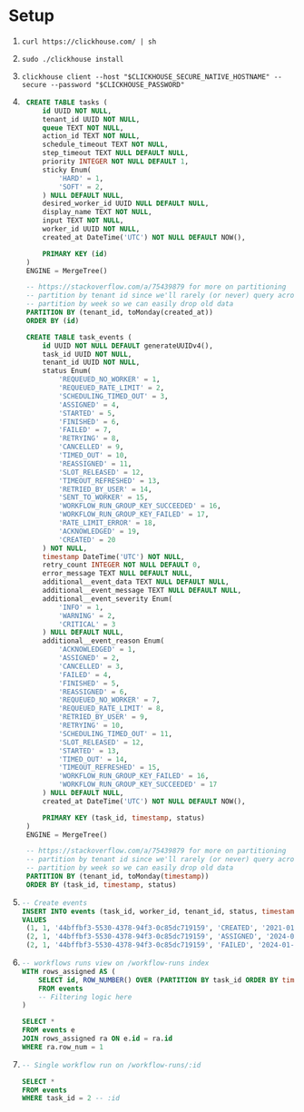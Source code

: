 # Setup

1. `curl https://clickhouse.com/ | sh`
2. `sudo ./clickhouse install`
3. `clickhouse client --host "$CLICKHOUSE_SECURE_NATIVE_HOSTNAME" --secure --password "$CLICKHOUSE_PASSWORD"`

4. ```sql
    CREATE TABLE tasks (
        id UUID NOT NULL,
        tenant_id UUID NOT NULL,
        queue TEXT NOT NULL,
        action_id TEXT NOT NULL,
        schedule_timeout TEXT NOT NULL,
        step_timeout TEXT NULL DEFAULT NULL,
        priority INTEGER NOT NULL DEFAULT 1,
        sticky Enum(
            'HARD' = 1,
            'SOFT' = 2,
        ) NULL DEFAULT NULL,
        desired_worker_id UUID NULL DEFAULT NULL,
        display_name TEXT NOT NULL,
        input TEXT NOT NULL,
        worker_id UUID NOT NULL,
        created_at DateTime('UTC') NOT NULL DEFAULT NOW(),

        PRIMARY KEY (id)
    )
    ENGINE = MergeTree()

    -- https://stackoverflow.com/a/75439879 for more on partitioning
    -- partition by tenant id since we'll rarely (or never) query across tenants
    -- partition by week so we can easily drop old data
    PARTITION BY (tenant_id, toMonday(created_at))
    ORDER BY (id)

    CREATE TABLE task_events (
        id UUID NOT NULL DEFAULT generateUUIDv4(),
        task_id UUID NOT NULL,
        tenant_id UUID NOT NULL,
        status Enum(
            'REQUEUED_NO_WORKER' = 1,
            'REQUEUED_RATE_LIMIT' = 2,
            'SCHEDULING_TIMED_OUT' = 3,
            'ASSIGNED' = 4,
            'STARTED' = 5,
            'FINISHED' = 6,
            'FAILED' = 7,
            'RETRYING' = 8,
            'CANCELLED' = 9,
            'TIMED_OUT' = 10,
            'REASSIGNED' = 11,
            'SLOT_RELEASED' = 12,
            'TIMEOUT_REFRESHED' = 13,
            'RETRIED_BY_USER' = 14,
            'SENT_TO_WORKER' = 15,
            'WORKFLOW_RUN_GROUP_KEY_SUCCEEDED' = 16,
            'WORKFLOW_RUN_GROUP_KEY_FAILED' = 17,
            'RATE_LIMIT_ERROR' = 18,
            'ACKNOWLEDGED' = 19,
            'CREATED' = 20
        ) NOT NULL,
        timestamp DateTime('UTC') NOT NULL,
        retry_count INTEGER NOT NULL DEFAULT 0,
        error_message TEXT NULL DEFAULT NULL,
        additional__event_data TEXT NULL DEFAULT NULL,
        additional__event_message TEXT NULL DEFAULT NULL,
        additional__event_severity Enum(
            'INFO' = 1,
            'WARNING' = 2,
            'CRITICAL' = 3
        ) NULL DEFAULT NULL,
        additional__event_reason Enum(
            'ACKNOWLEDGED' = 1,
            'ASSIGNED' = 2,
            'CANCELLED' = 3,
            'FAILED' = 4,
            'FINISHED' = 5,
            'REASSIGNED' = 6,
            'REQUEUED_NO_WORKER' = 7,
            'REQUEUED_RATE_LIMIT' = 8,
            'RETRIED_BY_USER' = 9,
            'RETRYING' = 10,
            'SCHEDULING_TIMED_OUT' = 11,
            'SLOT_RELEASED' = 12,
            'STARTED' = 13,
            'TIMED_OUT' = 14,
            'TIMEOUT_REFRESHED' = 15,
            'WORKFLOW_RUN_GROUP_KEY_FAILED' = 16,
            'WORKFLOW_RUN_GROUP_KEY_SUCCEEDED' = 17
        ) NULL DEFAULT NULL,
        created_at DateTime('UTC') NOT NULL DEFAULT NOW(),

        PRIMARY KEY (task_id, timestamp, status)
    )
    ENGINE = MergeTree()

    -- https://stackoverflow.com/a/75439879 for more on partitioning
    -- partition by tenant id since we'll rarely (or never) query across tenants
    -- partition by week so we can easily drop old data
    PARTITION BY (tenant_id, toMonday(timestamp))
    ORDER BY (task_id, timestamp, status)
   ```

5. ```sql
   -- Create events
   INSERT INTO events (task_id, worker_id, tenant_id, status, timestamp, retry_count, error_message)
   VALUES
    (1, 1, '44bffbf3-5530-4378-94f3-0c85dc719159', 'CREATED', '2021-01-01 00:00:00', 0, NULL),
    (2, 1, '44bffbf3-5530-4378-94f3-0c85dc719159', 'ASSIGNED', '2024-01-01 12:34:56', 1, NULL),
    (2, 1, '44bffbf3-5530-4378-94f3-0c85dc719159', 'FAILED', '2024-01-01 12:34:58', 1, 'A foobar went wrong')
   ```

6. ```sql
   -- workflows runs view on /workflow-runs index
   WITH rows_assigned AS (
       SELECT id, ROW_NUMBER() OVER (PARTITION BY task_id ORDER BY timestamp DESC) AS row_num
       FROM events
       -- Filtering logic here
   )

   SELECT *
   FROM events e
   JOIN rows_assigned ra ON e.id = ra.id
   WHERE ra.row_num = 1
   ```

7. ```sql
   -- Single workflow run on /workflow-runs/:id

   SELECT *
   FROM events
   WHERE task_id = 2 -- :id
   ```

